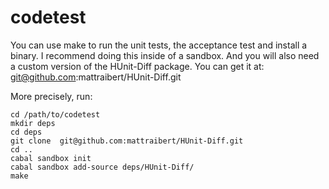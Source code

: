 codetest
========

You can use make to run the unit tests, the acceptance test and install a binary. I recommend doing this inside of a sandbox. And you will also need a custom version of the HUnit-Diff package. You can get it at: git@github.com:mattraibert/HUnit-Diff.git

More precisely, run:

```
cd /path/to/codetest
mkdir deps
cd deps
git clone  git@github.com:mattraibert/HUnit-Diff.git
cd ..
cabal sandbox init
cabal sandbox add-source deps/HUnit-Diff/
make
```
